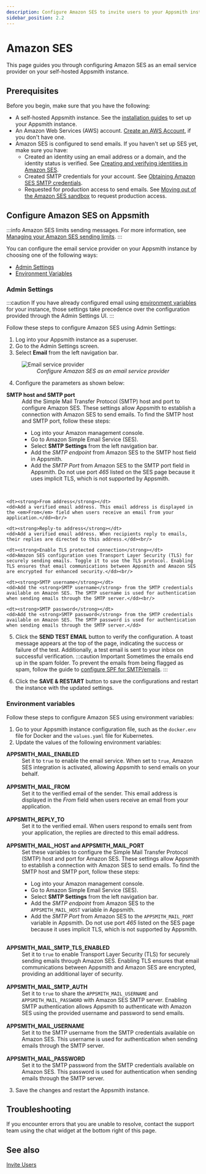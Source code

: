 ```yaml
---
description: Configure Amazon SES to invite users to your Appsmith installation
sidebar_position: 2.2
---
```


# Amazon SES

This page guides you through configuring Amazon SES as an email service provider on your self-hosted Appsmith instance.

## Prerequisites

Before you begin, make sure that you have the following:

- A self-hosted Appsmith instance. See the [installation guides](/getting-started/setup/installation-guides) to set up your Appsmith instance.
- An Amazon Web Services (AWS) account. [Create an AWS Account](https://aws.amazon.com/premiumsupport/knowledge-center/create-and-activate-aws-account/), if you don't have one.
- Amazon SES is configured to send emails. If you haven't set up SES yet, make sure you have:
  - Created an identity using an email address or a domain, and the identity status is verified. See [Creating and verifying identities in Amazon SES](https://docs.aws.amazon.com/ses/latest/dg/creating-identities.html).
  - Created SMTP credentials for your account. See [Obtaining Amazon SES SMTP credentials](https://docs.aws.amazon.com/ses/latest/dg/smtp-credentials.html).
  - Requested for production access to send emails. See [Moving out of the Amazon SES sandbox](https://docs.aws.amazon.com/ses/latest/dg/request-production-access.html) to request production access.

## Configure Amazon SES on Appsmith

:::info
Amazon SES limits sending messages. For more information, see [Managing your Amazon SES sending limits](https://docs.aws.amazon.com/ses/latest/dg/manage-sending-quotas.html).
:::

You can configure the email service provider on your Appsmith instance by choosing one of the following ways:

- [Admin Settings](#admin-settings)
- [Environment Variables](#environment-variables)

### Admin Settings

:::caution
If you have already configured email using [environment variables](#environment-variables) for your instance, those settings take precedence over the configuration provided through the Admin Settings UI.
:::

Follow these steps to configure Amazon SES using Admin Settings:

1. Log into your Appsmith instance as a superuser.
2. Go to the Admin Settings screen.
3. Select **Email** from the left navigation bar.

<figure>
<img src="/img/admin-settings-configure-email.png" style={{width: "100%", height: "auto"}} alt="Email service provider" />
<figcaption align="center"><i>Configure Amazon SES as an email service provider</i></figcaption>
</figure>

4. Configure the parameters as shown below:
<dl>
    <dt><strong>SMTP host and SMTP port</strong></dt>
    <dd>Add the Simple Mail Transfer Protocol (SMTP) host and port to configure Amazon SES. These settings allow Appsmith to establish a connection with Amazon SES to send emails. To find the SMTP host and SMTP port, follow these steps:
        <ul>
            <li>Log into your Amazon management console.</li>
            <li>Go to Amazon Simple Email Service (SES).</li>
            <li>Select <strong>SMTP Settings</strong> from the left navigation bar.</li>
            <li>Add the <em>SMTP endpoint</em> from Amazon SES to the SMTP host field in Appsmith.</li>
            <li>Add the <em>SMTP Port</em> from Amazon SES to the SMTP port field in Appsmith. Do not use port <em>465</em> listed on the SES page because it uses implicit TLS, which is not supported by Appsmith.</li>
        </ul>
    </dd><br/>
    
    <dt><strong>From address</strong></dt>
    <dd>Add a verified email address. This email address is displayed in the <em>From</em> field when users receive an email from your application.</dd><br/>
    
    <dt><strong>Reply-to address</strong></dt>
    <dd>Add a verified email address. When recipients reply to emails, their replies are directed to this address.</dd><br/>
    
    <dt><strong>Enable TLS protected connection</strong></dt>
    <dd>Amazon SES configuration uses Transport Layer Security (TLS) for securely sending emails. Toggle it to use the TLS protocol. Enabling TLS ensures that email communications between Appsmith and Amazon SES are encrypted for enhanced security.</dd><br/>
    
    <dt><strong>SMTP username</strong></dt>
    <dd>Add the <strong>SMTP username</strong> from the SMTP credentials available on Amazon SES. The SMTP username is used for authentication when sending emails through the SMTP server.</dd><br/>
    
    <dt><strong>SMTP password</strong></dt>
    <dd>Add the <strong>SMTP password</strong> from the SMTP credentials available on Amazon SES. The SMTP password is used for authentication when sending emails through the SMTP server.</dd>
</dl>

5. Click the **SEND TEST EMAIL** button to verify the configuration. A toast message appears at the top of the page, indicating the success or failure of the test. Additionally, a test email is sent to your inbox on successful verification.
   :::caution Important
   Sometimes the emails end up in the spam folder. To prevent the emails from being flagged as spam, follow the guide to [configure SPF for SMTP/emails](https://docs.aws.amazon.com/ses/latest/dg/send-email-authentication-spf.html).
   :::

6. Click the **SAVE & RESTART** button to save the configurations and restart the instance with the updated settings.

### Environment variables

Follow these steps to configure Amazon SES using environment variables:

1. Go to your Appsmith instance configuration file, such as the `docker.env` file for Docker and the `values.yaml` file for Kubernetes.
2. Update the values of the following environment variables:

<dl>
    <dt><strong>APPSMITH_MAIL_ENABLED</strong></dt>
    <dd>Set it to <code>true</code> to enable the email service. When set to <code>true</code>, Amazon SES integration is activated, allowing Appsmith to send emails on your behalf.</dd><br/>
    <dt><strong>APPSMITH_MAIL_FROM</strong></dt>
    <dd>Set it to the verified email of the sender. This email address is displayed in the <em>From</em> field when users receive an email from your application.</dd><br/>
    <dt><strong>APPSMITH_REPLY_TO</strong></dt>
    <dd>Set it to the verified email. When users respond to emails sent from your application, the replies are directed to this email address.</dd><br/>
    <dt><strong>APPSMITH_MAIL_HOST and APPSMITH_MAIL_PORT</strong></dt>
    <dd>Set these variables to configure the Simple Mail Transfer Protocol (SMTP) host and port for Amazon SES. These settings allow Appsmith to establish a connection with Amazon SES to send emails. To find the SMTP host and SMTP port, follow these steps:
    <ul>
        <li>Log into your Amazon management console.</li>
        <li>Go to Amazon Simple Email Service (SES).</li>
        <li>Select <strong>SMTP Settings</strong> from the left navigation bar.</li>
        <li>Add the <em>SMTP endpoint</em> from Amazon SES to the <code>APPSMITH_MAIL_HOST</code> variable in Appsmith.</li>
        <li>Add the <em>SMTP Port</em> from Amazon SES to the <code>APPSMITH_MAIL_PORT</code> variable in Appsmith. Do not use port <em>465</em> listed on the SES page because it uses implicit TLS, which is not supported by Appsmith.</li>
    </ul>
    </dd><br/>
    <dt><strong>APPSMITH_MAIL_SMTP_TLS_ENABLED</strong></dt>
    <dd>Set it to <code>true</code> to enable Transport Layer Security (TLS) for securely sending emails through Amazon SES. Enabling TLS ensures that email communications between Appsmith and Amazon SES are encrypted, providing an additional layer of security.</dd><br/>
    <dt><strong>APPSMITH_MAIL_SMTP_AUTH</strong></dt>
    <dd>Set it to <code>true</code> to share the <code>APPSMITH_MAIL_USERNAME</code> and <code>APPSMITH_MAIL_PASSWORD</code> with Amazon SES SMTP server. Enabling SMTP authentication allows Appsmith to authenticate with Amazon SES using the provided username and password to send emails.</dd><br/>
    <dt><strong>APPSMITH_MAIL_USERNAME</strong></dt>
    <dd>Set it to the SMTP username from the SMTP credentials available on Amazon SES. This username is used for authentication when sending emails through the SMTP server.</dd><br/>
    <dt><strong>APPSMITH_MAIL_PASSWORD</strong></dt>
    <dd>Set it to the SMTP password from the SMTP credentials available on Amazon SES. This password is used for authentication when sending emails through the SMTP server.</dd>
</dl>

3. Save the changes and restart the Appsmith instance.

## Troubleshooting

If you encounter errors that you are unable to resolve, contact the support team using the chat widget at the bottom right of this page.

## See also

[Invite Users](/advanced-concepts/invite-users)
